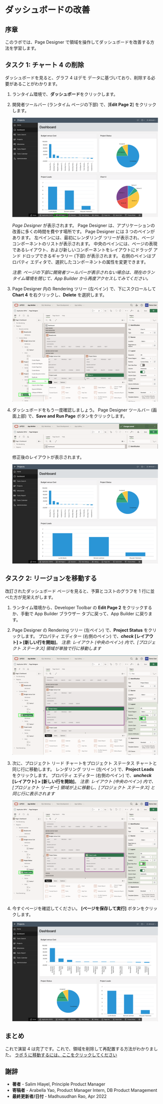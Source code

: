 # ダッシュボードの改善

## 序章

このラボでは、Page Designer で領域を操作してダッシュボードを改善する方法を学習します。

## タスク 1: チャート 4 の削除
ダッシュボードを見ると、グラフ 4 はデモ データに基づいており、削除する必要があることがわかります。

1. ランタイム環境で、**ダッシュボード**をクリックします。
2. 開発者ツールバー (ランタイム ページの下部) で、[**Edit Page 2**] をクリックします。

    ![](images/go-page2.png " ")

    *Page Designer* が表示されます。 Page Designer は、アプリケーションの改善に多くの時間を費やす場所です。 Page Designer には 3 つのペインがあります。 左ペインには、最初にレンダリング ツリーが表示され、ページ コンポーネントのリストが表示されます。 中央のペインには、ページの表現であるレイアウト、および新しいコンポーネントをレイアウトにドラッグ アンド ドロップできるギャラリー (下部) が表示されます。 右側のペインはプロパティ エディタで、選択したコンポーネントの属性を変更できます。

     *注意: ページの下部に開発者ツールバーが表示されない場合は、現在のランタイム環境を閉じて、App Builder から再度アクセスしてみてください。*

3. Page Designer 内の Rendering ツリー (左ペイン) で、下にスクロールして **Chart 4** を右クリックし、**Delete** を選択します。

    ![](images/delete-chart.png " ")

4. ダッシュボードをもう一度確認しましょう。
     Page Designer ツールバー (画面上部) で、**Save and Run Page** ボタンをクリックします。

    ![](images/run-dash.png " ")

    修正後のレイアウトが表示されます。

    ![](images/view-dash.png " ")

## タスク 2: リージョンを移動する
改訂されたダッシュボード ページを見ると、予算とコストのグラフを 1 行に並べた方が見栄えがします。

1. ランタイム環境から、Developer Toolbar の **Edit Page 2** をクリックするか、手動で App Builder ブラウザー タブに戻って、App Builder に戻ります。
2. Page Designer の Rendering ツリー (左ペイン) で、**Project Status** をクリックします。
     プロパティ エディター (右側のペイン) で、**_check_** **[レイアウト] > [新しい行を開始]**。
     *注意: レイアウト (中央のペイン) 内で、[プロジェクト ステータス] 領域が単独で行に移動します*

    ![](images/set-status.png " ")

3. 次に、プロジェクト リード チャートをプロジェクト ステータス チャートと同じ行に移動します。
     レンダリング ツリー (左ペイン) で、**Project Leads** をクリックします。
     プロパティ エディター (右側のペイン) で、**_uncheck_** **[レイアウト] > [新しい行を開始]**。
     *注意: レイアウト (中央のペイン) 内で、[プロジェクト リーダー] 領域が上に移動し、[プロジェクト ステータス] と同じ行に表示されます*

    ![](images/set-leads.png " ")

5. 今すぐページを確認してください。
     **[ページを保存して実行]** ボタンをクリックします。

    ![](images/final-dash.png " ")

## **まとめ**

これで演習 4 は完了です。これで、領域を削除して再配置する方法がわかりました。 [ラボ 5 に移動するには、ここをクリックしてください](?lab=lab-5-improving-projects)

## **謝辞**

  - **著者** - Salim Hlayel, Principle Product Manager
  - **寄稿者** - Arabella Yao, Product Manager Intern, DB Product Management
  - **最終更新者/日付** - Madhusudhan Rao, Apr 2022
